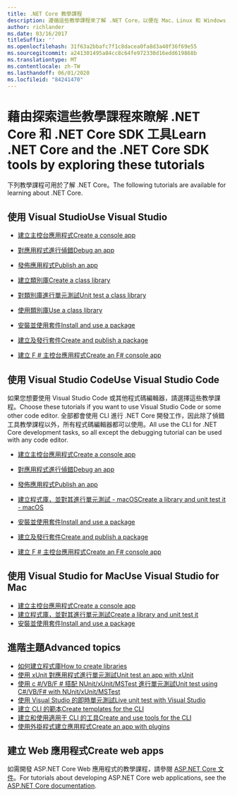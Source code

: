 ```yaml
---
title: .NET Core 教學課程
description: 遵循這些教學課程來了解 .NET Core，以便在 Mac、Linux 和 Windows 上建置應用程式和程式庫。
author: richlander
ms.date: 03/16/2017
titleSuffix: ''
ms.openlocfilehash: 31f63a2bbafc7f1c8dacea0fa8d3a40f36f69e55
ms.sourcegitcommit: a241301495a84cc8c64fe972330d16edd619868b
ms.translationtype: MT
ms.contentlocale: zh-TW
ms.lasthandoff: 06/01/2020
ms.locfileid: "84241470"
---
```

# <a name="learn-net-core-and-the-net-core-sdk-tools-by-exploring-these-tutorials"></a><span data-ttu-id="a3e83-103">藉由探索這些教學課程來瞭解 .NET Core 和 .NET Core SDK 工具</span><span class="sxs-lookup"><span data-stu-id="a3e83-103">Learn .NET Core and the .NET Core SDK tools by exploring these tutorials</span></span>

<span data-ttu-id="a3e83-104">下列教學課程可用於了解 .NET Core。</span><span class="sxs-lookup"><span data-stu-id="a3e83-104">The following tutorials are available for learning about .NET Core.</span></span>

## <a name="use-visual-studio"></a><span data-ttu-id="a3e83-105">使用 Visual Studio</span><span class="sxs-lookup"><span data-stu-id="a3e83-105">Use Visual Studio</span></span>

- [<span data-ttu-id="a3e83-106">建立主控台應用程式</span><span class="sxs-lookup"><span data-stu-id="a3e83-106">Create a console app</span></span>](with-visual-studio.md)
- [<span data-ttu-id="a3e83-107">對應用程式進行偵錯</span><span class="sxs-lookup"><span data-stu-id="a3e83-107">Debug an app</span></span>](debugging-with-visual-studio.md)
- [<span data-ttu-id="a3e83-108">發佈應用程式</span><span class="sxs-lookup"><span data-stu-id="a3e83-108">Publish an app</span></span>](publishing-with-visual-studio.md)
- [<span data-ttu-id="a3e83-109">建立類別庫</span><span class="sxs-lookup"><span data-stu-id="a3e83-109">Create a class library</span></span>](library-with-visual-studio.md)
- [<span data-ttu-id="a3e83-110">對類別庫進行單元測試</span><span class="sxs-lookup"><span data-stu-id="a3e83-110">Unit test a class library</span></span>](testing-library-with-visual-studio.md)
- [<span data-ttu-id="a3e83-111">使用類別庫</span><span class="sxs-lookup"><span data-stu-id="a3e83-111">Use a class library</span></span>](consuming-library-with-visual-studio.md)
- [<span data-ttu-id="a3e83-112">安裝並使用套件</span><span class="sxs-lookup"><span data-stu-id="a3e83-112">Install and use a package</span></span>](/nuget/quickstart/install-and-use-a-package-in-visual-studio)
- [<span data-ttu-id="a3e83-113">建立及發行套件</span><span class="sxs-lookup"><span data-stu-id="a3e83-113">Create and publish a package</span></span>](/nuget/quickstart/create-and-publish-a-package-using-visual-studio)

- [<span data-ttu-id="a3e83-114">建立 F # 主控台應用程式</span><span class="sxs-lookup"><span data-stu-id="a3e83-114">Create an F# console app</span></span>](../../fsharp/get-started/get-started-visual-studio.md)

## <a name="use-visual-studio-code"></a><span data-ttu-id="a3e83-115">使用 Visual Studio Code</span><span class="sxs-lookup"><span data-stu-id="a3e83-115">Use Visual Studio Code</span></span>

<span data-ttu-id="a3e83-116">如果您想要使用 Visual Studio Code 或其他程式碼編輯器，請選擇這些教學課程。</span><span class="sxs-lookup"><span data-stu-id="a3e83-116">Choose these tutorials if you want to use Visual Studio Code or some other code editor.</span></span> <span data-ttu-id="a3e83-117">全部都會使用 CLI 進行 .NET Core 開發工作，因此除了偵錯工具教學課程以外，所有程式碼編輯器都可以使用。</span><span class="sxs-lookup"><span data-stu-id="a3e83-117">All use the CLI for .NET Core development tasks, so all except the debugging tutorial can be used with any code editor.</span></span>

- [<span data-ttu-id="a3e83-118">建立主控台應用程式</span><span class="sxs-lookup"><span data-stu-id="a3e83-118">Create a console app</span></span>](with-visual-studio-code.md)
- [<span data-ttu-id="a3e83-119">對應用程式進行偵錯</span><span class="sxs-lookup"><span data-stu-id="a3e83-119">Debug an app</span></span>](debugging-with-visual-studio-code.md)
- [<span data-ttu-id="a3e83-120">發佈應用程式</span><span class="sxs-lookup"><span data-stu-id="a3e83-120">Publish an app</span></span>](publishing-with-visual-studio-code.md)
- [<span data-ttu-id="a3e83-121">建立程式庫，並對其進行單元測試 - macOS</span><span class="sxs-lookup"><span data-stu-id="a3e83-121">Create a library and unit test it - macOS</span></span>](using-on-macos.md)
- [<span data-ttu-id="a3e83-122">安裝並使用套件</span><span class="sxs-lookup"><span data-stu-id="a3e83-122">Install and use a package</span></span>](/nuget/quickstart/install-and-use-a-package-using-the-dotnet-cli)
- [<span data-ttu-id="a3e83-123">建立及發行套件</span><span class="sxs-lookup"><span data-stu-id="a3e83-123">Create and publish a package</span></span>](/nuget/quickstart/create-and-publish-a-package-using-the-dotnet-cli)

- [<span data-ttu-id="a3e83-124">建立 F # 主控台應用程式</span><span class="sxs-lookup"><span data-stu-id="a3e83-124">Create an F# console app</span></span>](../../fsharp/get-started/get-started-vscode.md)

## <a name="use-visual-studio-for-mac"></a><span data-ttu-id="a3e83-125">使用 Visual Studio for Mac</span><span class="sxs-lookup"><span data-stu-id="a3e83-125">Use Visual Studio for Mac</span></span>

- [<span data-ttu-id="a3e83-126">建立主控台應用程式</span><span class="sxs-lookup"><span data-stu-id="a3e83-126">Create a console app</span></span>](using-on-mac-vs.md)
- [<span data-ttu-id="a3e83-127">建立程式庫，並對其進行單元測試</span><span class="sxs-lookup"><span data-stu-id="a3e83-127">Create a library and unit test it</span></span>](using-on-mac-vs-full-solution.md)
- [<span data-ttu-id="a3e83-128">安裝並使用套件</span><span class="sxs-lookup"><span data-stu-id="a3e83-128">Install and use a package</span></span>](/nuget/quickstart/install-and-use-a-package-in-visual-studio-mac)

## <a name="advanced-topics"></a><span data-ttu-id="a3e83-129">進階主題</span><span class="sxs-lookup"><span data-stu-id="a3e83-129">Advanced topics</span></span>

- [<span data-ttu-id="a3e83-130">如何建立程式庫</span><span class="sxs-lookup"><span data-stu-id="a3e83-130">How to create libraries</span></span>](libraries.md)
- [<span data-ttu-id="a3e83-131">使用 xUnit 對應用程式進行單元測試</span><span class="sxs-lookup"><span data-stu-id="a3e83-131">Unit test an app with xUnit</span></span>](testing-with-cli.md)
- [<span data-ttu-id="a3e83-132">使用 c #/VB/F # 搭配 NUnit/xUnit/MSTest 進行單元測試</span><span class="sxs-lookup"><span data-stu-id="a3e83-132">Unit test using C#/VB/F# with NUnit/xUnit/MSTest</span></span>](../testing/index.md)
- [<span data-ttu-id="a3e83-133">使用 Visual Studio 的即時單元測試</span><span class="sxs-lookup"><span data-stu-id="a3e83-133">Live unit test with Visual Studio</span></span>](/visualstudio/test/live-unit-testing-start)
- [<span data-ttu-id="a3e83-134">建立 CLI 的範本</span><span class="sxs-lookup"><span data-stu-id="a3e83-134">Create templates for the CLI</span></span>](cli-templates-create-item-template.md)
- [<span data-ttu-id="a3e83-135">建立和使用適用于 CLI 的工具</span><span class="sxs-lookup"><span data-stu-id="a3e83-135">Create and use tools for the CLI</span></span>](../tools/global-tools-how-to-create.md)
- [<span data-ttu-id="a3e83-136">使用外掛程式建立應用程式</span><span class="sxs-lookup"><span data-stu-id="a3e83-136">Create an app with plugins</span></span>](creating-app-with-plugin-support.md)

## <a name="create-web-apps"></a><span data-ttu-id="a3e83-137">建立 Web 應用程式</span><span class="sxs-lookup"><span data-stu-id="a3e83-137">Create web apps</span></span>

<span data-ttu-id="a3e83-138">如需開發 ASP.NET Core Web 應用程式的教學課程，請參閱 [ASP.NET Core 文件](/aspnet/core/)。</span><span class="sxs-lookup"><span data-stu-id="a3e83-138">For tutorials about developing ASP.NET Core web applications, see the [ASP.NET Core documentation](/aspnet/core/).</span></span>
